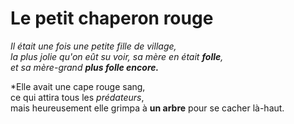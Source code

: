# Le petit chaperon rouge

*Il était une fois une petite fille de village,   
la plus jolie qu'on eût su voir, sa mère en était **folle**,    
et sa mère-grand **plus folle encore.***  

*Elle avait une cape rouge sang,   
ce qui attira tous les *prédateurs*,   
mais heureusement elle grimpa à **un arbre** pour se cacher là-haut.
